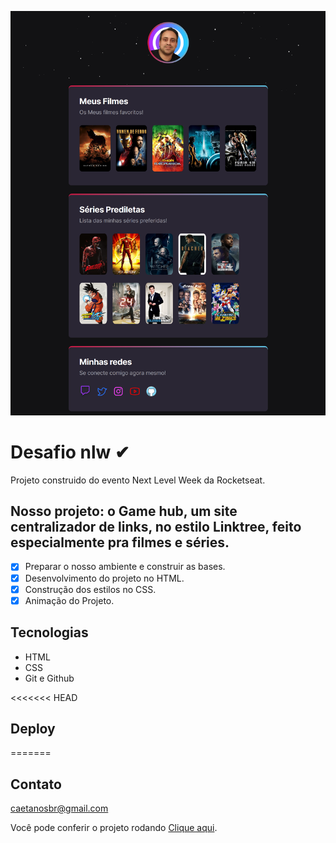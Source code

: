![eSports](./assets/nlw_desafio.png)

# <nlw/> Desafio nlw ✔

Projeto construido do evento Next Level Week da Rocketseat.


## Nosso projeto: o Game hub, um site centralizador de links, no estilo Linktree, feito especialmente pra filmes e séries.

- [x] Preparar o nosso ambiente e construir as bases.
- [x] Desenvolvimento do projeto no HTML.
- [x] Construção dos estilos no CSS.
- [x] Animação do Projeto.

## Tecnologias

- HTML
- CSS
- Git e Github

<<<<<<< HEAD
## Deploy

=======
## Contato

caetanosbr@gmail.com

Você pode conferir o projeto rodando [Clique aqui](https://caetanosbr.github.io/nlw-desafio/).
